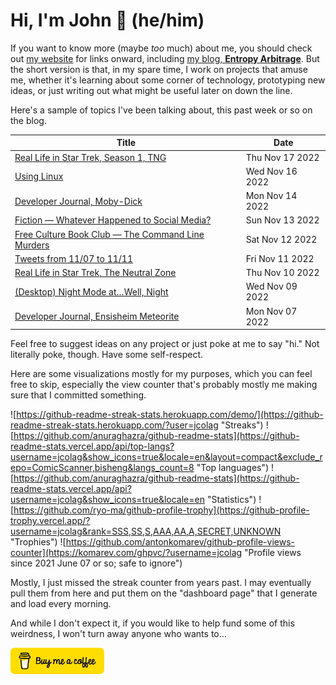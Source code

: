 # Hi, I'm John 👋 (he/him)

If you want to know more (maybe *too* much) about me, you should check out [my website](https://john.colagioia.net/) for links onward, including [my blog, **Entropy Arbitrage**](https://john.colagioia.net/blog).  But the short version is that, in my spare time, I work on projects that amuse me, whether it's learning about some corner of technology, prototyping new ideas, or just writing out what might be useful later on down the line.

Here's a sample of topics I've been talking about, this past week or so on the blog.

|Title|Date|
|-----|-------|
|[Real Life in Star Trek, Season 1, TNG](https://john.colagioia.net/blog/2022/11/17/ng-season-1.html)|Thu Nov 17 2022|
|[Using Linux](https://john.colagioia.net/blog/2022/11/16/linux.html)|Wed Nov 16 2022|
|[Developer Journal, Moby-Dick](https://john.colagioia.net/blog/2022/11/14/moby-dick.html)|Mon Nov 14 2022|
|[Fiction — Whatever Happened to Social Media?](https://john.colagioia.net/blog/2022/11/13/social.html)|Sun Nov 13 2022|
|[Free Culture Book Club — The Command Line Murders](https://john.colagioia.net/blog/2022/11/12/murders.html)|Sat Nov 12 2022|
|[Tweets from 11/07 to 11/11](https://john.colagioia.net/blog/2022/11/11/week.html)|Fri Nov 11 2022|
|[Real Life in Star Trek, The Neutral Zone](https://john.colagioia.net/blog/2022/11/10/neutral-zone.html)|Thu Nov 10 2022|
|[(Desktop) Night Mode at…Well, Night](https://john.colagioia.net/blog/2022/11/09/night.html)|Wed Nov 09 2022|
|[Developer Journal, Ensisheim Meteorite](https://john.colagioia.net/blog/2022/11/07/ensisheim.html)|Mon Nov 07 2022|

Feel free to suggest ideas on any project or just poke at me to say "hi." Not literally poke, though. Have some self-respect.

Here are some visualizations mostly for my purposes, which you can feel free to skip, especially the view counter that's probably mostly me making sure that I committed something.

![https://github-readme-streak-stats.herokuapp.com/demo/](https://github-readme-streak-stats.herokuapp.com/?user=jcolag "Streaks")
![https://github.com/anuraghazra/github-readme-stats](https://github-readme-stats.vercel.app/api/top-langs?username=jcolag&show_icons=true&locale=en&layout=compact&exclude_repo=ComicScanner,bisheng&langs_count=8 "Top languages")
![https://github.com/anuraghazra/github-readme-stats](https://github-readme-stats.vercel.app/api?username=jcolag&show_icons=true&locale=en "Statistics")
![https://github.com/ryo-ma/github-profile-trophy](https://github-profile-trophy.vercel.app/?username=jcolag&rank=SSS,SS,S,AAA,AA,A,SECRET,UNKNOWN "Trophies")
![https://github.com/antonkomarev/github-profile-views-counter](https://komarev.com/ghpvc/?username=jcolag "Profile views since 2021 June 07 or so; safe to ignore")

Mostly, I just missed the streak counter from years past.  I may eventually pull them from here and put them on the "dashboard page" that I generate and load every morning.

And while I don't expect it, if you would like to help fund some of this weirdness, I won't turn away anyone who wants to...

[<img src="images/default-yellow.png" alt="Buy Me a Coffee" width="150px"/>](https://www.buymeacoffee.com/jcolag)

